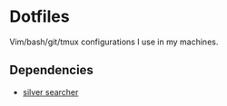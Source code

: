 # Dotfiles

Vim/bash/git/tmux configurations I use in my machines.

## Dependencies
- [silver searcher](https://github.com/ggreer/the_silver_searcher)
